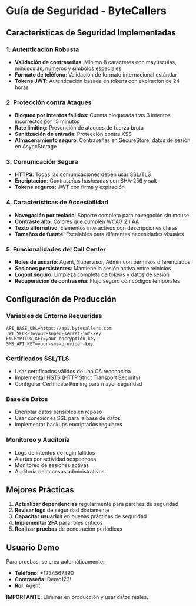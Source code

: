 # Guía de Seguridad - ByteCallers

## Características de Seguridad Implementadas

### 1. Autenticación Robusta
- **Validación de contraseñas**: Mínimo 8 caracteres con mayúsculas, minúsculas, números y símbolos especiales
- **Formato de teléfono**: Validación de formato internacional estándar
- **Tokens JWT**: Autenticación basada en tokens con expiración de 24 horas

### 2. Protección contra Ataques
- **Bloqueo por intentos fallidos**: Cuenta bloqueada tras 3 intentos incorrectos por 15 minutos
- **Rate limiting**: Prevención de ataques de fuerza bruta
- **Sanitización de entrada**: Protección contra XSS
- **Almacenamiento seguro**: Contraseñas en SecureStore, datos de sesión en AsyncStorage

### 3. Comunicación Segura
- **HTTPS**: Todas las comunicaciones deben usar SSL/TLS
- **Encriptación**: Contraseñas hasheadas con SHA-256 y salt
- **Tokens seguros**: JWT con firma y expiración

### 4. Características de Accesibilidad
- **Navegación por teclado**: Soporte completo para navegación sin mouse
- **Contraste alto**: Colores que cumplen WCAG 2.1 AA
- **Texto alternativo**: Elementos interactivos con descripciones claras
- **Tamaños de fuente**: Escalables para diferentes necesidades visuales

### 5. Funcionalidades del Call Center
- **Roles de usuario**: Agent, Supervisor, Admin con permisos diferenciados
- **Sesiones persistentes**: Mantiene la sesión activa entre reinicios
- **Logout seguro**: Limpieza completa de tokens y datos de sesión
- **Recuperación de contraseña**: Flujo seguro con códigos temporales

## Configuración de Producción

### Variables de Entorno Requeridas
```
API_BASE_URL=https://api.bytecallers.com
JWT_SECRET=your-super-secret-jwt-key
ENCRYPTION_KEY=your-encryption-key
SMS_API_KEY=your-sms-provider-key
```

### Certificados SSL/TLS
- Usar certificados válidos de una CA reconocida
- Implementar HSTS (HTTP Strict Transport Security)
- Configurar Certificate Pinning para mayor seguridad

### Base de Datos
- Encriptar datos sensibles en reposo
- Usar conexiones SSL para la base de datos
- Implementar backups encriptados regulares

### Monitoreo y Auditoría
- Logs de intentos de login fallidos
- Alertas por actividad sospechosa
- Monitoreo de sesiones activas
- Auditoría de accesos administrativos

## Mejores Prácticas

1. **Actualizar dependencias** regularmente para parches de seguridad
2. **Revisar logs** de seguridad diariamente
3. **Capacitar usuarios** en buenas prácticas de seguridad
4. **Implementar 2FA** para roles críticos
5. **Realizar pruebas** de penetración periódicas

## Usuario Demo
Para pruebas, se crea automáticamente:
- **Teléfono**: +1234567890
- **Contraseña**: Demo123!
- **Rol**: Agent

**IMPORTANTE**: Eliminar en producción y usar datos reales.